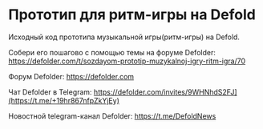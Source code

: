 

# Прототип для ритм-игры на Defold

Исходный код прототипа музыкальной игры(ритм-игры) на Defold.

Собери его пошагово с помощью темы на форуме Defolder: https://defolder.com/t/sozdayom-prototip-muzykalnoj-igry-ritm-igra/70

Форум Defolder: https://defolder.com 

Чат Defolder в Telegram: https://defolder.com/invites/9WHNhdS2FJ](https://t.me/+19hr867nfpZkYjEy)  

Новостной telegram-канал Defolder: https://t.me/DefoldNews  

